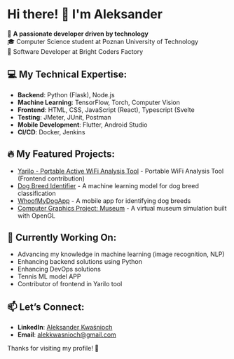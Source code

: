 # Hi there! 👋 I'm Aleksander

🚀 **A passionate developer driven by technology**  
🎓 Computer Science student at Poznan University of Technology  
💼 Software Developer at Bright Coders Factory  

## 💻 My Technical Expertise:
- **Backend**: Python (Flask), Node.js
- **Machine Learning**: TensorFlow, Torch, Computer Vision
- **Frontend**: HTML, CSS, JavaScript (React), Typescript (Svelte
- **Testing**: JMeter, JUnit, Postman
- **Mobile Development**: Flutter, Android Studio
- **CI/CD**: Docker, Jenkins

## 🔥 My Featured Projects:
- [Yarilo - Portable Active WiFi Analysis Tool](https://github.com/TypicalAM/Yarilo) - Portable WiFi Analysis Tool (Frontend contribution)
- [Dog Breed Identifier](https://github.com/zecozejak/Dog-Breed-Identifier) - A machine learning model for dog breed classification
- [WhoofMyDogApp](https://github.com/zecozejak/WhoofMyDogApp) - A mobile app for identifying dog breeds
- [Computer Graphics Project: Museum](https://github.com/zecozejak/Computer-Graphics-Project-Museum) - A virtual museum simulation built with OpenGL

## 🌱 Currently Working On:
- Advancing my knowledge in machine learning (image recognition, NLP)
- Enhancing backend solutions using Python
- Enhancing DevOps solutions
- Tennis ML model APP
- Contributor of frontend in Yarilo tool

## 📫 Let’s Connect:
- **LinkedIn**: [Aleksander Kwaśnioch](https://www.linkedin.com/in/aleksander-kwasnioch)  
- **Email**: alekkwasnioch@gmail.com

Thanks for visiting my profile! 🌟
